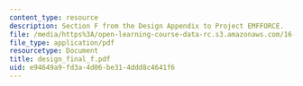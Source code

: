 ```yaml
---
content_type: resource
description: Section F from the Design Appendix to Project EMFFORCE.
file: /media/https%3A/open-learning-course-data-rc.s3.amazonaws.com/16-83x-space-systems-engineering-spring-2002-spring-2003/e94649a9fd3a4d06be314ddd8c4641f6_design_final_f.pdf
file_type: application/pdf
resourcetype: Document
title: design_final_f.pdf
uid: e94649a9-fd3a-4d06-be31-4ddd8c4641f6
---
```

